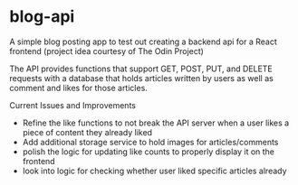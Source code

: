 # blog-api
A simple blog posting app to test out creating a backend api for a React frontend (project idea courtesy of The Odin Project)

The API provides functions that support GET, POST, PUT, and DELETE requests with a database that holds articles written by users as well as comment and likes for those articles.

Current Issues and Improvements
- Refine the like functions to not break the API server when a user likes a piece of content they already liked
- Add additional storage service to hold images for articles/comments
- polish the logic for updating like counts to properly display it on the frontend
- look into logic for checking whether user liked specific articles already

